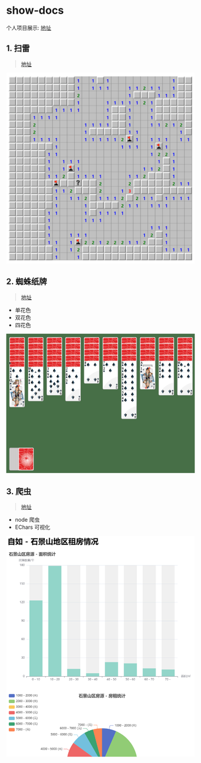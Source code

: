# show-docs
个人项目展示: [地址](https://facingbattle.github.io/show-docs/)

## 1. 扫雷

> [地址](https://facingbattle.github.io/show-docs/#/mime)

![扫雷](https://github.com/facingbattle/show-docs/blob/6d5840810a86a509b62a0e4d77d3fb471d5a6ebb/img-storage/mime.png)

## 2. 蜘蛛纸牌

> [地址](https://facingbattle.github.io/show-docs/#/poker)

- 单花色
- 双花色
- 四花色

![蜘蛛纸牌](https://github.com/facingbattle/show-docs/blob/6d5840810a86a509b62a0e4d77d3fb471d5a6ebb/img-storage/poker.png)

## 3. 爬虫

> [地址](https://facingbattle.github.io/show-docs/#/node/reptile)

- node 爬虫
- EChars 可视化

![自如石景山租房信息 - 爬虫](https://github.com/facingbattle/show-docs/blob/6d5840810a86a509b62a0e4d77d3fb471d5a6ebb/img-storage/reptile.png)